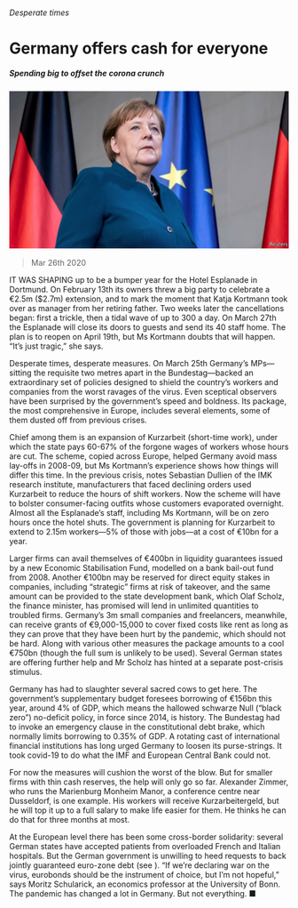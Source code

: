 ###### Desperate times

# Germany offers cash for everyone 

##### Spending big to offset the corona crunch 

![image](images/20200328_EUP504.jpg) 

> Mar 26th 2020 

IT WAS SHAPING up to be a bumper year for the Hotel Esplanade in Dortmund. On February 13th its owners threw a big party to celebrate a €2.5m ($2.7m) extension, and to mark the moment that Katja Kortmann took over as manager from her retiring father. Two weeks later the cancellations began: first a trickle, then a tidal wave of up to 300 a day. On March 27th the Esplanade will close its doors to guests and send its 40 staff home. The plan is to reopen on April 19th, but Ms Kortmann doubts that will happen. “It’s just tragic,” she says.

Desperate times, desperate measures. On March 25th Germany’s MPs—sitting the requisite two metres apart in the Bundestag—backed an extraordinary set of policies designed to shield the country’s workers and companies from the worst ravages of the virus. Even sceptical observers have been surprised by the government’s speed and boldness. Its package, the most comprehensive in Europe, includes several elements, some of them dusted off from previous crises.


Chief among them is an expansion of Kurzarbeit (short-time work), under which the state pays 60-67% of the forgone wages of workers whose hours are cut. The scheme, copied across Europe, helped Germany avoid mass lay-offs in 2008-09, but Ms Kortmann’s experience shows how things will differ this time. In the previous crisis, notes Sebastian Dullien of the IMK research institute, manufacturers that faced declining orders used Kurzarbeit to reduce the hours of shift workers. Now the scheme will have to bolster consumer-facing outfits whose customers evaporated overnight. Almost all the Esplanade’s staff, including Ms Kortmann, will be on zero hours once the hotel shuts. The government is planning for Kurzarbeit to extend to 2.15m workers—5% of those with jobs—at a cost of €10bn for a year.

Larger firms can avail themselves of €400bn in liquidity guarantees issued by a new Economic Stabilisation Fund, modelled on a bank bail-out fund from 2008. Another €100bn may be reserved for direct equity stakes in companies, including “strategic” firms at risk of takeover, and the same amount can be provided to the state development bank, which Olaf Scholz, the finance minister, has promised will lend in unlimited quantities to troubled firms. Germany’s 3m small companies and freelancers, meanwhile, can receive grants of €9,000-15,000 to cover fixed costs like rent as long as they can prove that they have been hurt by the pandemic, which should not be hard. Along with various other measures the package amounts to a cool €750bn (though the full sum is unlikely to be used). Several German states are offering further help and Mr Scholz has hinted at a separate post-crisis stimulus.

Germany has had to slaughter several sacred cows to get here. The government’s supplementary budget foresees borrowing of €156bn this year, around 4% of GDP, which means the hallowed schwarze Null (“black zero”) no-deficit policy, in force since 2014, is history. The Bundestag had to invoke an emergency clause in the constitutional debt brake, which normally limits borrowing to 0.35% of GDP. A rotating cast of international financial institutions has long urged Germany to loosen its purse-strings. It took covid-19 to do what the IMF and European Central Bank could not.

For now the measures will cushion the worst of the blow. But for smaller firms with thin cash reserves, the help will only go so far. Alexander Zimmer, who runs the Marienburg Monheim Manor, a conference centre near Dusseldorf, is one example. His workers will receive Kurzarbeitergeld, but he will top it up to a full salary to make life easier for them. He thinks he can do that for three months at most.

At the European level there has been some cross-border solidarity: several German states have accepted patients from overloaded French and Italian hospitals. But the German government is unwilling to heed requests to back jointly guaranteed euro-zone debt (see ). “If we’re declaring war on the virus, eurobonds should be the instrument of choice, but I’m not hopeful,” says Moritz Schularick, an economics professor at the University of Bonn. The pandemic has changed a lot in Germany. But not everything. ■

